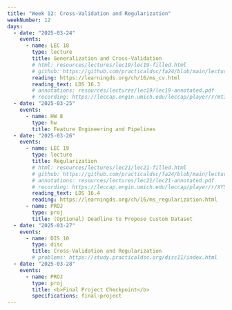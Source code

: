```yaml
---
title: "Week 12: Cross-Validation and Regularization"
weekNumber: 12
days:
  - date: "2025-03-24"
    events:
      - name: LEC 18
        type: lecture
        title: Generalization and Cross-Validation
        # html: resources/lectures/lec19/lec19-filled.html
        # github: https://github.com/practicaldsc/fa24/blob/main/lectures/lec19/
        reading: https://learningds.org/ch/16/ms_cv.html
        reading_text: LDS 16.3
        # annotations: resources/lectures/lec19/lec19-annotated.pdf
        # recording: https://leccap.engin.umich.edu/leccap/player/r/mt3h23
  - date: "2025-03-25"
    events:
      - name: HW 8
        type: hw
        title: Feature Engineering and Pipelines
  - date: "2025-03-26"
    events:
      - name: LEC 19
        type: lecture
        title: Regularization
        # html: resources/lectures/lec21/lec21-filled.html
        # github: https://github.com/practicaldsc/fa24/blob/main/lectures/lec21/
        # annotations: resources/lectures/lec21/lec21-annotated.pdf
        # recording: https://leccap.engin.umich.edu/leccap/player/r/XY5tdq
        reading_text: LDS 16.4
        reading: https://learningds.org/ch/16/ms_regularization.html
      - name: PROJ
        type: proj
        title: (Optional) Deadline to Propose Custom Dataset
  - date: "2025-03-27"
    events:
      - name: DIS 10
        type: disc
        title: Cross-Validation and Regularization
        # problems: https://study.practicaldsc.org/disc11/index.html
  - date: "2025-03-28"
    events:
      - name: PROJ
        type: proj
        title: <b>Final Project Checkpoint</b>
        specifications: final-project
---
```

